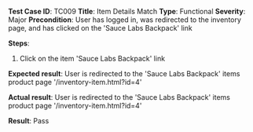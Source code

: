 **Test Case ID**: TC009
**Title**: Item Details Match
**Type**: Functional
**Severity**: Major
**Precondition**: User has logged in, was redirected to the inventory page, and has clicked on the 'Sauce Labs Backpack' link

**Steps**:
1. Click on the item 'Sauce Labs Backpack' link

**Expected result**: User is redirected to the 'Sauce Labs Backpack' items product page '/inventory-item.html?id=4'

**Actual result**: User is redirected to the 'Sauce Labs Backpack' items product page '/inventory-item.html?id=4'

**Result**: Pass